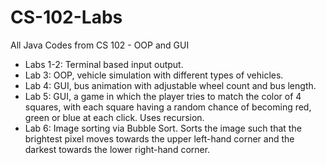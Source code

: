 # CS-102-Labs
All Java Codes from CS 102 - OOP and GUI
+ Labs 1-2: Terminal based input output.
+ Lab 3: OOP, vehicle simulation with different types of vehicles.
+ Lab 4: GUI, bus animation with adjustable wheel count and bus length.
+ Lab 5: GUI, a game in which the player tries to match the color of 4 squares, with each square having a random chance of becoming red, green or blue at each click. Uses recursion.
+ Lab 6: Image sorting via Bubble Sort. Sorts the image such that the brightest pixel moves towards the upper left-hand corner and the darkest towards the lower right-hand corner.
